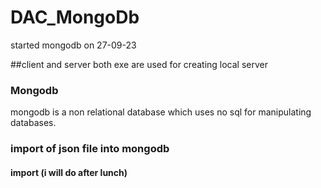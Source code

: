 # DAC_MongoDb
started mongodb on 27-09-23 <br>

##client and server both exe are used for creating local server <br>
### Mongodb
mongodb is a non relational database which uses no sql for manipulating databases. <br>
### import of json file into mongodb
#### import (i will do after lunch)
